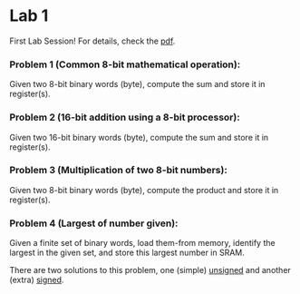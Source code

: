 # Lab 1
First Lab Session! For details, check the [pdf](EE2016F21LabExprmnt1AVR_AssmblyEmltn_SEP2021.pdf).

### Problem 1 (Common 8-bit mathematical operation):
Given two 8-bit binary words (byte), compute the sum and store it in register(s).  


### Problem 2 (16-bit addition using a 8-bit processor):
Given two 16-bit binary words (byte), compute the sum and store it in register(s).  


### Problem 3 (Multiplication of two 8-bit numbers):
Given two 8-bit binary words (byte), compute the product and store it in register(s).  


### Problem 4 (Largest of number given):
Given a finite set of binary words, load them-from memory, identify the largest in the given set, and store this largest number in SRAM.  

There are two solutions to this problem, one (simple) [unsigned](Problem4.asm) and another (extra) [signed](Problem4signed.asm).
